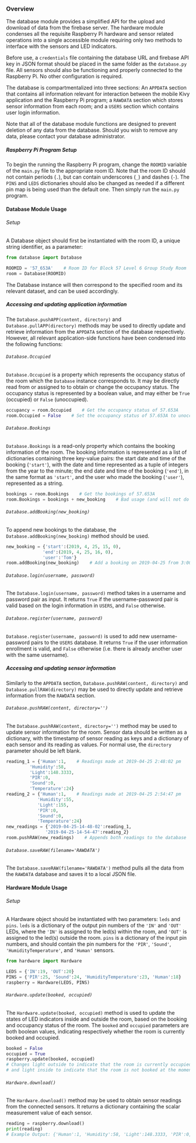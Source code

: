### Overview

The database module provides a simplified API for the upload and download of data from the firebase server. The hardware module condenses all the requisite Raspberry Pi hardware and sensor related operations into a single accessible module requiring only two methods to interface with the sensors and LED indicators.

Before use, a `credentials` file containing the database URL and firebase API key in JSON format should be placed in the same folder as the `database.py` file. All sensors should also be functioning and properly connected to the Raspberry Pi. No other configuration is required.

The database is compartmentalized into three sections: An `APPDATA` section that contains all information relevant for interaction between the mobile Kivy application and the Raspberry Pi program; a `RAWDATA` section which stores sensor information from each room; and a `USERS` section which contains user login information.

Note that all of the database module functions are designed to prevent deletion of any data from the database. Should you wish to remove any data, please contact your database administrator.

##### Raspberry Pi Program Setup

To begin the running the Raspberry Pi program, change the `ROOMID` variable of the `main.py` file to the appropriate room ID. Note that the room ID should not contain periods (`.`), but can contain underscores (`_`) and dashes (`-`). The `PINS` and `LEDS` dictionaries should also be changed as needed if a different pin map is being used than the default one. Then simply run the `main.py` program.

#### Database Module Usage

###### Setup

A Database object should first be instantiated with the room ID, a unique string identifier, as a parameter:

```python
from database import Database

ROOMID = '57_653A'    # Room ID for Block 57 Level 6 Group Study Room
room = Database(ROOMID)
```

The Database instance will then correspond to the specified room and its relevant dataset, and can be used accordingly.

##### Accessing and updating application information

The `Database.pushAPP(content, directory)` and `Database.pullAPP(directory)` methods may be used to directly update and retrieve information from the `APPDATA` section of the database respectively. However, all relevant application-side functions have been condensed into the following functions:

###### `Database.Occupied`

`Database.Occupied` is a property which represents the occupancy status of the room which the `Database` instance corresponds to. It may be directly read from or assigned to to obtain or change the occupancy status. The occupancy status is represented by a boolean value, and may either be `True` (occupied) or `False` (unoccupied).

```python
occupancy = room.Occupied    # Get the occupancy status of 57.653A
room.Occupied = False    # Set the occupancy status of 57.653A to unoccupied
```

###### `Database.Bookings`

`Database.Bookings` is a read-only property which contains the booking information of the room. The booking information is represented as a list of dictionaries containing three key-value pairs: the start date and time of the booking (`'start'`), with the date and time represented as a tuple of integers from the year to the minute; the end date and time of the booking (`'end'`), in the same format as `'start'`, and the user who made the booking (`'user'`), represented as a string.

```python
bookings = room.Bookings    # Get the bookings of 57.653A
room.Bookings = bookings + new_booking    # Bad usage (and will not do anything)
```

###### `Database.addBooking(new_booking)`

To append new bookings to the database, the `Database.addBooking(new_booking)` method should be used.

```python
new_booking = {'start':(2019, 4, 25, 15, 0),
              'end':(2019, 4, 25, 16, 0),
              'user':'Tom'}
room.addBooking(new_booking)    # Add a booking on 2019-04-25 from 3:00 pm to 4:00 pm
```

###### `Database.login(username, password)`

The `Database.login(username, password)` method takes in a username and password pair as input. It returns `True` if the username-password pair is valid based on the login information in `USERS`, and `False` otherwise.

###### `Database.register(username, password)`

`Database.register(username, password)` is used to add new username-password pairs to the `USERS` database. It returns `True` if the user information enrollment is valid, and `False` otherwise (i.e. there is already another user with the same username).

##### Accessing and updating sensor information

Similarly to the `APPDATA` section, `Database.pushRAW(content, directory)` and `Database.pullRAW(directory)` may be used to directly update and retrieve information from the `RAWDATA` section.

###### `Database.pushRAW(content, directory='')`

The `Database.pushRAW(content, directory='')` method may be used to update sensor information for the room. Sensor data should be written as a dictionary, with the timestamp of sensor reading as keys and a dictionary of each sensor and its reading as values. For normal use, the `directory` parameter should be left blank.

```python
reading_1 = {'Human':1,    # Readings made at 2019-04-25 2:48:02 pm
         'Humidity':58,
         'Light':148.3333,
         'PIR':0,
         'Sound':0,
         'Temperature':24}
reading_2 = {'Human':1,    # Readings made at 2019-04-25 2:54:47 pm
            'Humidity':55,
            'Light':155,
            'PIR':0,
            'Sound':0,
            'Temperature':24}
new_readings = {'2019-04-25-14-48-02':reading_1,
               '2019-04-25-14-54-47':reading_2}
room.pushRAW(new_readings)    # Appends both readings to the database
```

###### `Database.saveRAW(filename='RAWDATA')`

The `Database.saveRAW(filename='RAWDATA')` method pulls all the data from the `RAWDATA` database and saves it to a local JSON file.

#### Hardware Module Usage

###### Setup

A Hardware object should be instantiated with two parameters: `leds` and `pins`. `leds` is a dictionary of the output pin numbers of the `'IN'` and `'OUT'` LEDs, where the `'IN'` is assigned to the led(s) within the room, and `'OUT'` is assigned to the led(s) outside the room. `pins` is a dictionary of the input pin numbers, and should contain the pin numbers for the `'PIR'`, `'Sound'`, `'HumidityTemperature'`, and `'Human'` sensors.

```python
from hardware import Hardware

LEDS = {'IN':19, 'OUT':20}
PINS = {'PIR':25, 'Sound':24, 'HumidityTemperature':23, 'Human':18}
raspberry = Hardware(LEDS, PINS)
```

###### `Hardware.update(booked, occupied)`

The `Hardware.update(booked, occupied)` method is used to update the states of LED indicators inside and outside the room, based on the booking and occupancy status of the room. The `booked` and `occupied` parameters are both boolean values, indicating respectively whether the room is currently booked and occupied.

```python
booked = False
occupied = True
raspberry.update(booked, occupied)    
# Changes light outside to indicate that the room is currently occupied
# and light inside to indicate that the room is not booked at the moment
```

###### `Hardware.download()`

The `Hardware.download()` method may be used to obtain sensor readings from the connected sensors. It returns a dictionary containing the scalar measurement value of each sensor.

```python
reading = raspberry.download()
print(reading)
# Example Output: {'Human':1, 'Humidity':58, 'Light':148.3333, 'PIR':0, 'Sound':0, 'Temperature':25}
```
